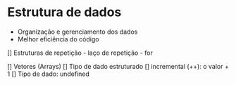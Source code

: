 # Estrutura de dados

- Organização e gerenciamento dos dados
- Melhor eficiência do código

[] Estruturas de repetição
    - laço de repetição
    - for

 [] Vetores (Arrays)
   [] Tipo de dado estruturado
 [] incremental (++): o valor + 1
 [] Tipo de dado: undefined